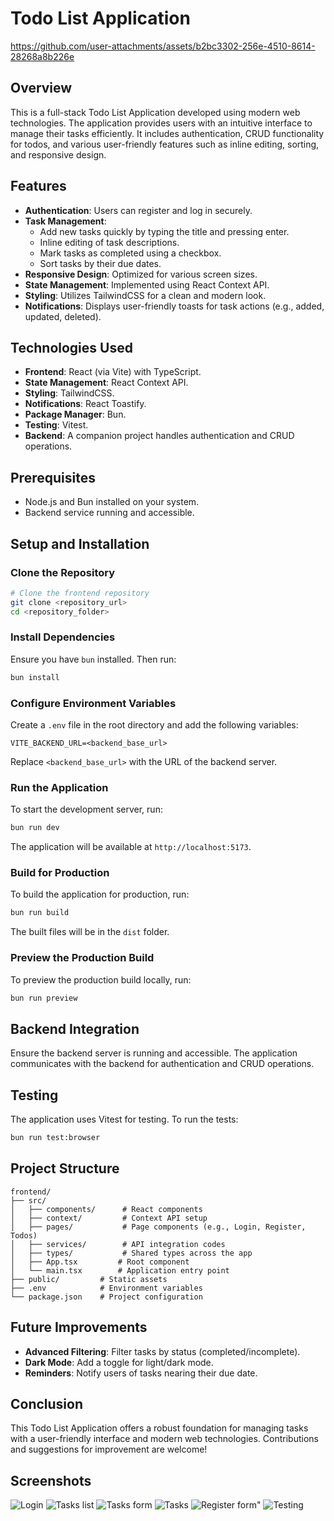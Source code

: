 # Todo List Application

https://github.com/user-attachments/assets/b2bc3302-256e-4510-8614-28268a8b226e

## Overview
This is a full-stack Todo List Application developed using modern web technologies. The application provides users with an intuitive interface to manage their tasks efficiently. It includes authentication, CRUD functionality for todos, and various user-friendly features such as inline editing, sorting, and responsive design.

## Features
- **Authentication**: Users can register and log in securely.
- **Task Management**:
  - Add new tasks quickly by typing the title and pressing enter.
  - Inline editing of task descriptions.
  - Mark tasks as completed using a checkbox.
  - Sort tasks by their due dates.
- **Responsive Design**: Optimized for various screen sizes.
- **State Management**: Implemented using React Context API.
- **Styling**: Utilizes TailwindCSS for a clean and modern look.
- **Notifications**: Displays user-friendly toasts for task actions (e.g., added, updated, deleted).

## Technologies Used
- **Frontend**: React (via Vite) with TypeScript.
- **State Management**: React Context API.
- **Styling**: TailwindCSS.
- **Notifications**: React Toastify.
- **Package Manager**: Bun.
- **Testing**: Vitest.
- **Backend**: A companion project handles authentication and CRUD operations.

## Prerequisites
- Node.js and Bun installed on your system.
- Backend service running and accessible.

## Setup and Installation

### Clone the Repository
```bash
# Clone the frontend repository
git clone <repository_url>
cd <repository_folder>
```

### Install Dependencies
Ensure you have `bun` installed. Then run:
```bash
bun install
```

### Configure Environment Variables
Create a `.env` file in the root directory and add the following variables:
```env
VITE_BACKEND_URL=<backend_base_url>
```
Replace `<backend_base_url>` with the URL of the backend server.

### Run the Application
To start the development server, run:
```bash
bun run dev
```
The application will be available at `http://localhost:5173`.

### Build for Production
To build the application for production, run:
```bash
bun run build
```
The built files will be in the `dist` folder.

### Preview the Production Build
To preview the production build locally, run:
```bash
bun run preview
```

## Backend Integration
Ensure the backend server is running and accessible. The application communicates with the backend for authentication and CRUD operations.

## Testing
The application uses Vitest for testing. To run the tests:
```bash
bun run test:browser
```

## Project Structure
```
frontend/
├── src/
│   ├── components/      # React components
│   ├── context/         # Context API setup
│   ├── pages/           # Page components (e.g., Login, Register, Todos)
│   ├── services/        # API integration codes
│   ├── types/           # Shared types across the app
│   ├── App.tsx         # Root component
│   └── main.tsx        # Application entry point
├── public/         # Static assets
├── .env            # Environment variables
└── package.json    # Project configuration
```

## Future Improvements
- **Advanced Filtering**: Filter tasks by status (completed/incomplete).
- **Dark Mode**: Add a toggle for light/dark mode.
- **Reminders**: Notify users of tasks nearing their due date.

## Conclusion
This Todo List Application offers a robust foundation for managing tasks with a user-friendly interface and modern web technologies. Contributions and suggestions for improvement are welcome!

## Screenshots
![Login](./screenshots/001_Login.png "Login form")
![Tasks list](./screenshots/002_TasksList.png "Tasks list")
![Tasks form](./screenshots/003_TasksForm.png "Tasks form")
![Tasks](./screenshots/004_InlineEditing.png "Tasks")
![Register form"](./screenshots/005_Register.png "Register form")
![Testing](./screenshots/006_Testing.png "Testing")
